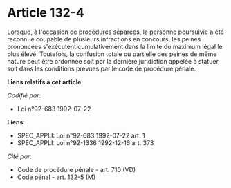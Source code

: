 # Article 132-4

Lorsque, à l'occasion de procédures séparées, la personne poursuivie a été reconnue coupable de plusieurs infractions en
concours, les peines prononcées s'exécutent cumulativement dans la limite du maximum légal le plus élevé. Toutefois, la
confusion totale ou partielle des peines de même nature peut être ordonnée soit par la dernière juridiction appelée à
statuer, soit dans les conditions prévues par le code de procédure pénale.

**Liens relatifs à cet article**

_Codifié par_:

  - Loi n°92-683 1992-07-22

**Liens**:

  - SPEC_APPLI: Loi n°92-683 1992-07-22 art. 1
  - SPEC_APPLI: Loi n°92-1336 1992-12-16 art. 373

_Cité par_:

  - Code de procédure pénale - art. 710 (VD)
  - Code pénal - art. 132-5 (M)
